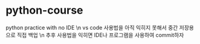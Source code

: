 # python-course
python practice with no IDE \n
vs code 사용법을 아직 익히지 못해서 중간 저장용으로 직접 백업 \n
추후 사용법을 익히면 IDE나 프로그램을 사용하여 commit하자
